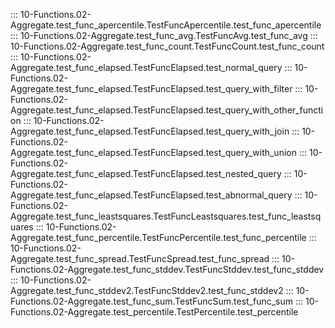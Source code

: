 ::: 10-Functions.02-Aggregate.test_func_apercentile.TestFuncApercentile.test_func_apercentile
::: 10-Functions.02-Aggregate.test_func_avg.TestFuncAvg.test_func_avg
::: 10-Functions.02-Aggregate.test_func_count.TestFuncCount.test_func_count
::: 10-Functions.02-Aggregate.test_func_elapsed.TestFuncElapsed.test_normal_query
::: 10-Functions.02-Aggregate.test_func_elapsed.TestFuncElapsed.test_query_with_filter
::: 10-Functions.02-Aggregate.test_func_elapsed.TestFuncElapsed.test_query_with_other_function
::: 10-Functions.02-Aggregate.test_func_elapsed.TestFuncElapsed.test_query_with_join
::: 10-Functions.02-Aggregate.test_func_elapsed.TestFuncElapsed.test_query_with_union
::: 10-Functions.02-Aggregate.test_func_elapsed.TestFuncElapsed.test_nested_query
::: 10-Functions.02-Aggregate.test_func_elapsed.TestFuncElapsed.test_abnormal_query
::: 10-Functions.02-Aggregate.test_func_leastsquares.TestFuncLeastsquares.test_func_leastsquares
::: 10-Functions.02-Aggregate.test_func_percentile.TestFuncPercentile.test_func_percentile
::: 10-Functions.02-Aggregate.test_func_spread.TestFuncSpread.test_func_spread
::: 10-Functions.02-Aggregate.test_func_stddev.TestFuncStddev.test_func_stddev
::: 10-Functions.02-Aggregate.test_func_stddev2.TestFuncStddev2.test_func_stddev2
::: 10-Functions.02-Aggregate.test_func_sum.TestFuncSum.test_func_sum
::: 10-Functions.02-Aggregate.test_percentile.TestPercentile.test_percentile
